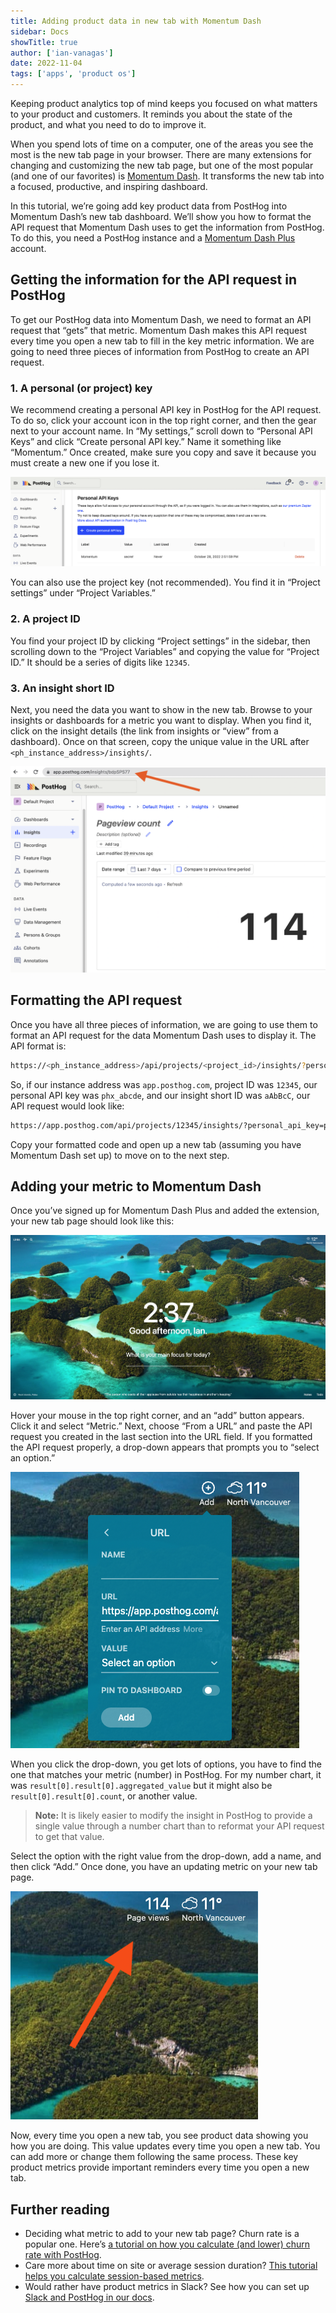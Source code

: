 ```yaml
---
title: Adding product data in new tab with Momentum Dash
sidebar: Docs
showTitle: true
author: ['ian-vanagas']
date: 2022-11-04
tags: ['apps', 'product os']
---
```


Keeping product analytics top of mind keeps you focused on what matters to your product and customers. It reminds you about the state of the product, and what you need to do to improve it.

When you spend lots of time on a computer, one of the areas you see the most is the new tab page in your browser. There are many extensions for changing and customizing the new tab page, but one of the most popular (and one of our favorites) is [Momentum Dash](https://momentumdash.com/). It transforms the new tab into a focused, productive, and inspiring dashboard. 

In this tutorial, we’re going add key product data from PostHog into Momentum Dash’s new tab dashboard. We’ll show you how to format the API request that Momentum Dash uses to get the information from PostHog. To do this, you need a PostHog instance and a [Momentum Dash Plus](https://momentumdash.com/plus) account.

## Getting the information for the API request in PostHog

To get our PostHog data into Momentum Dash, we need to format an API request that “gets” that metric. Momentum Dash makes this API request every time you open a new tab to fill in the key metric information. We are going to need three pieces of information from PostHog to create an API request.

### 1. A personal (or project) key

We recommend creating a personal API key in PostHog for the API request. To do so, click your account icon in the top right corner, and then the gear next to your account name. In “My settings,” scroll down to “Personal API Keys” and click “Create personal API key.” Name it something like “Momentum.” Once created, make sure you copy and save it because you must create a new one if you lose it.

![Personal API key](../images/tutorials/product-data-in-new-tab/personal-api-key.png)

You can also use the project key (not recommended). You find it in “Project settings” under “Project Variables.”

### 2. A project ID

You find your project ID by clicking “Project settings” in the sidebar, then scrolling down to the “Project Variables” and copying the value for “Project ID.” It should be a series of digits like `12345`. 

### 3. An insight short ID

Next, you need the data you want to show in the new tab. Browse to your insights or dashboards for a metric you want to display. When you find it, click on the insight details (the link from insights or “view” from a dashboard). Once on that screen, copy the unique value in the URL after `<ph_instance_address>/insights/`.

![Insight short ID](../images/tutorials/product-data-in-new-tab/short-id.png)

## Formatting the API request

Once you have all three pieces of information, we are going to use them to format an API request for the data Momentum Dash uses to display it. The API format is:

```bash
https://<ph_instance_address>/api/projects/<project_id>/insights/?personal_api_key=<personal_key>&short_id=<insight_short_id>
```

So, if our instance address was `app.posthog.com`, project ID was `12345`, our personal API key was `phx_abcde`, and our insight short ID was `aAbBcC`, our API request would look like:

```bash
https://app.posthog.com/api/projects/12345/insights/?personal_api_key=phx_abcde&short_id=aAbBcC
```

Copy your formatted code and open up a new tab (assuming you have Momentum Dash set up) to move on to the next step.

## Adding your metric to Momentum Dash

Once you’ve signed up for Momentum Dash Plus and added the extension, your new tab page should look like this:

![Momentum new tab](../images/tutorials/product-data-in-new-tab/new-tab.png)

Hover your mouse in the top right corner, and an “add” button appears. Click it and select “Metric.” Next, choose “From a URL” and paste the API request you created in the last section into the URL field. If you formatted the API request properly, a drop-down appears that prompts you to “select an option.” 

![Momentum API request](../images/tutorials/product-data-in-new-tab/momentum-api.png)

When you click the drop-down, you get lots of options, you have to find the one that matches your metric (number) in PostHog. For my number chart, it was `result[0].result[0].aggregated_value` but it might also be `result[0].result[0].count`, or another value. 

> **Note:** It is likely easier to modify the insight in PostHog to provide a single value through a number chart than to reformat your API request to get that value.

Select the option with the right value from the drop-down, add a name, and then click “Add.” Once done, you have an updating metric on your new tab page.

![Metric in new tab](../images/tutorials/product-data-in-new-tab/metric.png)

Now, every time you open a new tab, you see product data showing you how you are doing. This value updates every time you open a new tab. You can add more or change them following the same process. These key product metrics provide important reminders every time you open a new tab.

## Further reading

- Deciding what metric to add to your new tab page? Churn rate is a popular one. Here’s [a tutorial on how you calculate (and lower) churn rate with PostHog](/tutorials/churn-rate).
- Care more about time on site or average session duration? [This tutorial helps you calculate session-based metrics](/tutorials/session-metrics).
- Would rather have product metrics in Slack? See how you can set up [Slack and PostHog in our docs](/docs/integrate/webhooks/slack).
